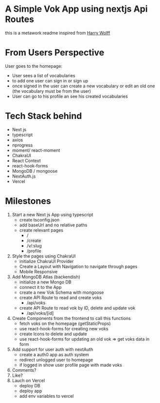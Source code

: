 # A Simple Vok App using nextjs Api Routes

this is a metawork readme inspired from [Harry Wolff](https://www.youtube.com/watch?v=FN03r_jXPxI)

# From Users Perspective

User goes to the homepage:

- User sees a list of vocabularies
- to add one user can sign in or sign up
- once signed in the user can create a new vocabulary or edit an old one (the vocabulary must be from the user)
- User can go to his profile an see his created vocabularies

# Tech Stack behind

- Next js
- typescript
- axios
- nprogress
- moment/ react-moment
- ChakraUI
- React Context
- react-hook-forms
- MongoDB / mongoose
- NextAuth.js
- Vercel

# Milestones

1. Start a new Next js App using typescript
   - create tsconfig.json
   - add baseUrl and no relative paths
   - create relevant pages
     - /
     - /create
     - /v/:slug
     - /profile
2. Style the pages using ChakraUI
   - initialize ChakraUI Provider
   - Create a Layout with Navigation to navigate through pages
   - Mobile Responsive
3. Add MongoDB Atlas (backendish)
   - initialize a new Mongo DB
   - connect it to the App
   - create a new Vok Schema with mongoose
   - create API Route to read and create voks
     - /api/voks
   - create API Route to read vok by ID, delete and update vok
     - /api/voks/[id]
4. Create Components from the frontend to call this functions
   - fetch voks on the homepage (getStaticProps)
   - use react-hook-forms for creating new voks
   - create Icons to delete and update
   - use react-hook-forms for updating an old vok => get voks data in form
5. Add support for user auth with nextAuth
   - create a auth0 app as auth system
   - redirect unlogged user to homepage
   - if logged in show user profile page with made voks
6. Comments?
7. Like?
8. Lauch on Vercel
   - deploy DB
   - deploy app
   - add env variables to vercel
